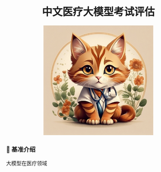 <h1 align='center'>中文医疗大模型考试评估</h1>


<div align="center"><img width="300" height="300" src="./image/logo.png"></div>


### 🔎 基准介绍
大模型在医疗领域
